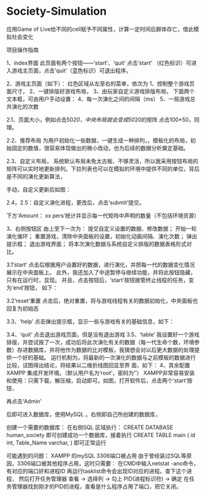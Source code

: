 # Society-Simulation
应用Game of Live给不同的cell赋予不同属性，计算一定时间后群体存亡，借此模拟社会变化

项目操作指南

1、index界面
此页面有两个按钮——‘start’、‘quit’
点击‘start’ （红色标识）可进入游戏主页面，点击‘quit’（蓝色标识）可退出程序。

2、游戏主页面（如下）：
红色区域从左至右的菜单，依次为
1、控制整个游戏页面尺寸，
2、一键排版好游戏布局，
3、由玩家自定义游戏排版布局，
下面两个文本框，可由用户手动设置：
4、每一次演化之间的间隔（ms）
5、一局游戏总共演化的次数
 

2.1、页面大小，例如点击50*20，中央布局就会变成50*20的矩阵
点击100*50，同理。
 
2.2、推荐布局
为用户初始化一些数据，一键生成一种排列，，模板化的布局，初始固定的数值，很容易体现做出的微小改动，也为后续的数据分析奠定基础。
 
2.3、自定义布局，
系统默认布局未免太古板、不够灵活，所以我采用按钮布局的矩阵可以实时地更新排列。下拉列表也可以在模拟的环境中提供不同的单位，背后是不同的演化更新算法，
 
手动，自定义更新后如图：
 

2.4，2.5：自定义演化进程，更改后，点击‘submit’提交。
 

下方‘Amount： xx pers’统计并显示每一代矩阵中声明的数量（不包括环境资源）
 

3、右侧按钮区
由上至下一次为：
提交自定义设置的数据、修改数据；
开始一轮演化循环；
重置游戏，清除中央面板的设置，初始化动画间隔、演化次数；
弹出提示框；
退出游戏界面；
将本次演化数据与系统自定义排版的数据表格形式对比。
 
3.1‘start’
点击后根据用户设置好的数据，进行演化，并把每一代的数据变化情况展示在中央面板上。
此外，我还加入了中途暂停与继续功能，并将此按钮隐藏，只有在运行时，显现。
并且，点击按钮后，‘start’按钮接管终止线程的任务，变为‘end’按钮，
如下： 

3.2‘reset’重置
点击后，绝对重置，将与游戏线程有关的数据初始化，中央面板也回复为初始态

3.3、‘help’
点击弹出提示框，显示一些与游戏有关的基础信息，如下：
 
3.4、‘quit’
点击退出游戏页面，但是没有退出游戏
3.5、‘table’
我设置好一个游戏排版，并尝试报了一次，成功后将此次演化有关的数据（每一代生命个数，环境参数）存进数据库，并将他作为数据的比对模板，我猜想会对以后更大数据的处理提供一个好的基础。
运行机制为，将最新的一次演化的数据与之前模板的数据进行比较，试图得出结论，将结果以二维折线图回显至界 面，如下：
4、其余配置
XAMPP 集成开发环境。（默认用户名为‘root’，密码为‘’）
XAMPP非常容易安装和使用：只需下载，解压缩，启动即可。如图，打开软件后，点击两个‘start’按钮，
 
再点击‘Admin’
 
后即可进入数据库，使用MySQL 。右侧即自己所创建的数据库，

 

创建一个需要的数据库：
在右侧SQL 区域执行：
CREATE DATABASE human_society
即可创建成功一个数据库，接着执行
CREATE TABLE main
(
id int,
Table_Name varchar,
) 
即可正常运行

可能遇到的问题：
XAMPP 的mySQL 3306端口被占用
由于曾经装过SQL等原因，3306端口被其他程序占用，这时只需要：
在CMD中输入netstat -ano命令，有对应的端口好和进程ID 再运行tasklist命令会出现ID对应的进程。查下这个进程，
然后打开任务管理器 查看 -> 选择列 -> 勾上 PID(进程标识符) -> 确定 在任务管理器找到刚才的PID的进程，查看是什么程序占用了端口，把它关闭。
